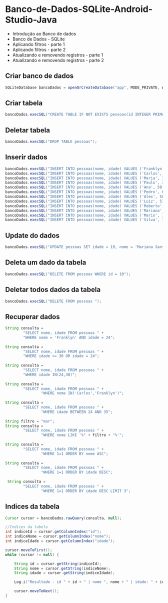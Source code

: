 # Banco-de-Dados-SQLite-Android-Studio-Java

 * Introdução ao Banco de dados
 * Banco de Dados - SQLite
 * Aplicando filtros - parte 1
 * Aplicando filtros - parte 2
 * Atualizando e removendo registros - parte 1
 * Atualizando e removendo registros - parte 2
 
## Criar banco de dados
 ```java
SQLiteDatabase bancoDados = openOrCreateDatabase("app", MODE_PRIVATE, null);
 ```
 ## Criar tabela
 ```java
bancoDados.execSQL("CREATE TABLE IF NOT EXISTS pessoas(id INTEGER PRIMARY KEY AUTOINCREMENT, nome VARCHAR, idade INT(3))");
 ```  
 ## Deletar tabela
 ```java
bancoDados.execSQL("DROP TABLE pessoas");
 ```
 ## Inserir dados
 ```java
bancoDados.execSQL("INSERT INTO pessoas(nome, idade) VALUES ('Franklyn', 24)");
bancoDados.execSQL("INSERT INTO pessoas(nome, idade) VALUES ('Carlos', 30)");
bancoDados.execSQL("INSERT INTO pessoas(nome, idade) VALUES ('Maria', 35)");
bancoDados.execSQL("INSERT INTO pessoas(nome, idade) VALUES ('Paulo', 35)");
bancoDados.execSQL("INSERT INTO pessoas(nome, idade) VALUES ('Ana', 50)");
bancoDados.execSQL("INSERT INTO pessoas(nome, idade) VALUES ('Pedro', 65)");
bancoDados.execSQL("INSERT INTO pessoas(nome, idade) VALUES ('Alex', 50)");
bancoDados.execSQL("INSERT INTO pessoas(nome, idade) VALUES ('Luiz', 51)");
bancoDados.execSQL("INSERT INTO pessoas(nome, idade) VALUES ('Roberto', 18)");
bancoDados.execSQL("INSERT INTO pessoas(nome, idade) VALUES ('Mariana', 18)");
bancoDados.execSQL("INSERT INTO pessoas(nome, idade) VALUES ('Mario', 18)");
bancoDados.execSQL("INSERT INTO pessoas(nome, idade) VALUES ('Silva', 18)");         
 ```
 ## Update do dados
 ```java
bancoDados.execSQL("UPDATE pessoas SET idade = 19, nome = 'Mariana Santos'  WHERE id = 3");
```
## Deleta um dado da tabela
```java
bancoDados.execSQL("DELETE FROM pessoas WHERE id = 10");
```
## Deletar todos dados da tabela
```java
bancoDados.execSQL("DELETE FROM pessoas ");
```            
## Recuperar dados
```java
String consulta =
        "SELECT nome, idade FROM pessoas " +
        "WHERE nome = 'Franklyn' AND idade = 24";
        
String consulta =
        "SELECT nome, idade FROM pessoas " +
        "WHERE idade >= 30 OR idade = 24";
        
String consulta =
        "SELECT nome, idade FROM pessoas " +
        "WHERE idade IN(24,30)";
        
String consulta =
        "SELECT nome, idade FROM pessoas " +
                "WHERE nome IN('Carlos','Franklyn')";
                
String consulta =
        "SELECT nome, idade FROM pessoas " +
                "WHERE idade BETWEEN 24 AND 35";
                
String filtro = "mar";
String consulta =
        "SELECT nome, idade FROM pessoas " +
                "WHERE nome LIKE '%" + filtro + "%'";
                
String consulta =
        "SELECT nome, idade FROM pessoas " +
                "WHERE 1=1 ORDER BY nome ASC";
                
String consulta =
        "SELECT nome, idade FROM pessoas " +
                "WHERE 1=1 ORDER BY idade DESC";
                
 String consulta =
        "SELECT nome, idade FROM pessoas " +
                "WHERE 1=1 ORDER BY idade DESC LIMIT 3";               
```           
## Indices da tabela
```java
Cursor cursor = bancoDados.rawQuery(consulta, null);

//Indices da tabela
int indiceId = cursor.getColumnIndex("id");
int indiceNome = cursor.getColumnIndex("nome");
int indiceIdade = cursor.getColumnIndex("idade");

cursor.moveToFirst();
while (cursor != null) {

    String id = cursor.getString(indiceId);
    String nome = cursor.getString(indiceNome);
    String idade = cursor.getString(indiceIdade);

    Log.i("Resultado - id " + id + " | nome ", nome + " | idade: " + idade);

    cursor.moveToNext();
}
```
